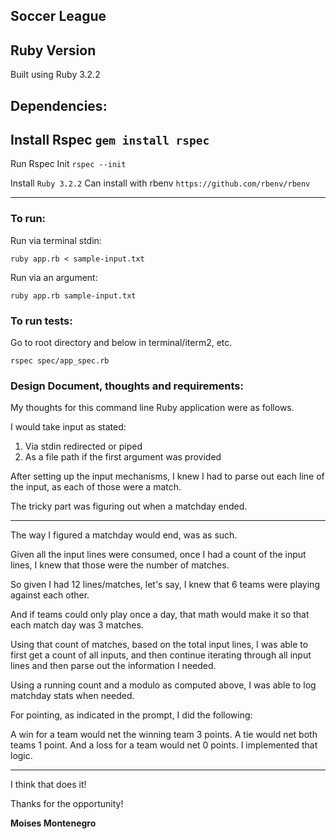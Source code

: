 ## Soccer League

## Ruby Version
Built using Ruby 3.2.2

## Dependencies:

Install Rspec
`gem install rspec`
---

Run Rspec Init
`rspec --init`

Install `Ruby 3.2.2`
Can install with rbenv
`https://github.com/rbenv/rbenv`

---


### To run:

Run via terminal stdin:

`ruby app.rb < sample-input.txt`

Run via an argument:

`ruby app.rb sample-input.txt`


### To run tests:
Go to root directory and below in terminal/iterm2, etc.

`rspec spec/app_spec.rb`



### Design Document, thoughts and requirements:

My thoughts for this command line Ruby application were as follows.

I would take input as stated:
1. Via stdin redirected or piped
2. As a file path if the first argument was provided

After setting up the input mechanisms, I knew I had to parse out each line of the input, as each of those were a match.

The tricky part was figuring out when a matchday ended.

---

The way I figured a matchday would end, was as such. 

Given all the input lines were consumed, once I had a count of the
input lines, I knew that those were the number of matches.

So given I had 12 lines/matches, let's say, I knew that 6 teams were playing against each other.

And if teams could only play once a day, that math would make it so that each match day was 3 matches.

Using that count of matches, based on the total input lines, I was able to first get a count of all inputs, and then
continue iterating through all input lines and then parse out the information I needed.

Using a running count and a modulo as computed above, I was able to log matchday stats when needed. 

For pointing, as indicated in the prompt, I did the following:

A win for a team would net the winning team 3 points.
A tie would net both teams 1 point.
And a loss for a team would net 0 points.
I implemented that logic.

---

I think that does it!

Thanks for the opportunity!

**Moises Montenegro**